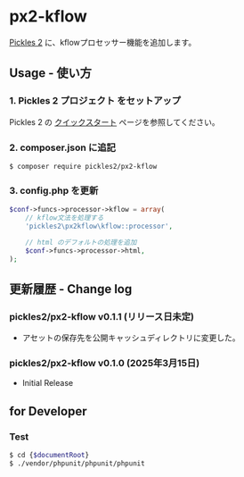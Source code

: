 # px2-kflow

[Pickles 2](https://pickles2.com/) に、kflowプロセッサー機能を追加します。


## Usage - 使い方

### 1. Pickles 2 プロジェクト をセットアップ

Pickles 2 の [クイックスタート](https://pickles2.com/getting_started/) ページを参照してください。

### 2. composer.json に追記

```
$ composer require pickles2/px2-kflow
```

### 3. config.php を更新

```php
$conf->funcs->processor->kflow = array(
    // kflow文法を処理する
    'pickles2\px2kflow\kflow::processor',

    // html のデフォルトの処理を追加
    $conf->funcs->processor->html,
);
```


## 更新履歴 - Change log

### pickles2/px2-kflow v0.1.1 (リリース日未定)

- アセットの保存先を公開キャッシュディレクトリに変更した。

### pickles2/px2-kflow v0.1.0 (2025年3月15日)

- Initial Release


## for Developer

### Test

```bash
$ cd {$documentRoot}
$ ./vendor/phpunit/phpunit/phpunit
```
